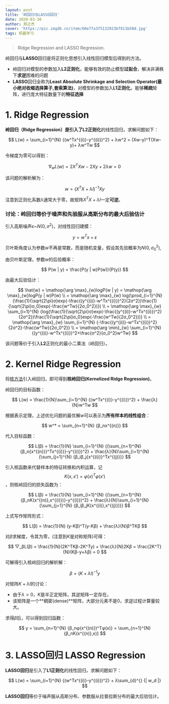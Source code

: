 ```yaml
---
layout: post
title: '岭回归与LASSO回归'
date: 2020-03-30
author: 郑之杰
cover: 'https://pic.imgdb.cn/item/60e7fa3f5132923bf811b50d.jpg'
tags: 机器学习
---
```


> Ridge Regression and LASSO Regression.

岭回归与**LASSO**回归是将正则化思想引入线性回归模型后得到的方法。
- 岭回归对模型的参数加入**L2正则化**，能够有效的防止模型**过拟合**，解决非满秩下**求逆**困难的问题
- **LASSO**回归全称为**Least Absolute Shrinkage and Selection Operator(最小绝对收缩选择算子,套索算法)**，对模型的参数加入**L1正则化**，能够**稀疏**矩阵，进行庞大特征数量下的**特征选择**

# 1. Ridge Regression
**岭回归（Ridge Regression）**是引入了**L2正则化**的线性回归，求解问题如下：

$$ L(w) = \sum_{i=1}^{N} {(w^Tx^{(i)}-y^{(i)})^2} + λw^2 = (Xw-y)^T(Xw-y)+ λw^Tw $$

令梯度为零可以得到：

$$ \nabla_wL(w) = 2X^TXw - 2Xy + 2λw = 0 $$

该问题的解析解为：

$$ w = (X^TX+λI)^{-1}Xy $$

注意到正则化系数$λ$通常大于零，故矩阵$X^TX+λI$一定**可逆**。

### 讨论：岭回归等价于噪声和先验服从高斯分布的最大后验估计
引入高斯噪声$ε$~$N(0,σ^2)$，对线性回归建模：

$$ y = w^Tx + ε $$

贝叶斯角度认为参数$w$不再是常数，而是随机变量，假设其先验概率为$N(0,σ_0^2)$,

由贝叶斯定理，参数$w$的后验概率：

$$ P(w | y) = \frac{P(y | w)P(w)}{P(y)} $$

由最大后验估计：

$$ \hat{w} = \mathop{\arg \max}_{w}logP(w | y) = \mathop{\arg \max}_{w}logP(y | w)P(w) \\ = \mathop{\arg \max}_{w} log(\prod_{i=1}^{N} {\frac{1}{\sqrt{2\pi}σ}exp(-\frac{(y^{(i)}-w^Tx^{(i)})^2}{2σ^2})\frac{1}{\sqrt{2\pi}σ_0}exp(-\frac{w^Tw}{2σ_0^2})}) \\ = \mathop{\arg \max}_{w} \sum_{i=1}^{N} {log(\frac{1}{\sqrt{2\pi}σ}exp(-\frac{(y^{(i)}-w^Tx^{(i)})^2}{2σ^2})\frac{1}{\sqrt{2\pi}σ_0}exp(-\frac{w^Tw}{2σ_0^2}))} \\ = \mathop{\arg \max}_{w} \sum_{i=1}^{N} {-\frac{(y^{(i)}-w^Tx^{(i)})^2}{2σ^2}-\frac{w^Tw}{2σ_0^2}} \\ = \mathop{\arg \min}_{w} \sum_{i=1}^{N} {(y^{(i)}-w^Tx^{(i)})^2+\frac{σ^2}{σ_0^2}w^Tw} $$

该问题等价于引入**L2**正则化的最小二乘法（岭回归）。

# 2. Kernel Ridge Regression
将[核方法](https://0809zheng.github.io/2021/07/23/kernel.html)引入岭回归，即可得到**核岭回归(Kernelized Ridge Regression)**。

岭回归的目标函数：

$$ L(w) = \frac{1}{N}\sum_{i=1}^{N} {(w^Tx^{(i)}-y^{(i)})^2} + \frac{λ}{N}w^Tw $$

根据表示定理，上述优化问题的最优解$w$可以表示为**所有样本的线性组合**：

$$ w^* = \sum_{n=1}^{N} {β_nx^{(n)}} $$

代入目标函数：

$$ L(β) = \frac{1}{N} \sum_{i=1}^{N} {(\sum_{n=1}^{N} {β_n{x^{(n)}}^Tx^{(i)}}-y^{(i)})^2} + \frac{λ}{N}\sum_{i=1}^{N} {\sum_{j=1}^{N} {β_iβ_j{x^{(i)}}^Tx^{(j)}}} $$

引入核函数来代替样本的特征转换和内积运算，记$$K(x,x')={φ(x)}^Tφ(x')$$，则核岭回归的损失函数为：

$$ L(β) = \frac{1}{N} \sum_{i=1}^{N} {(\sum_{n=1}^{N} {β_nK(x^{(n)},x^{(i)})}-y^{(i)})^2} + \frac{λ}{N}\sum_{i=1}^{N} {\sum_{j=1}^{N} {β_iβ_jK(x^{(i)},x^{(j)})}} $$

上式写作矩阵形式：

$$ L(β) = \frac{1}{N} (y-Kβ)^T(y-Kβ) + \frac{λ}{N}β^TKβ $$

对$β$求梯度，令其为零，(注意到$K$是对称矩阵)可得：

$$ ▽_βL(β) = \frac{1}{N}(2K^TKβ-2K^Ty) + \frac{λ}{N}2Kβ = \frac{2K^T}{N}(Kβ-y+λβ) = 0 $$

可解得引入核岭回归的解析解：

$$ β = (K+λI)^{-1}y $$

对矩阵$K+λI$的讨论：
- 由于$λ>0$，$K$是半正定矩阵，其逆矩阵一定存在。
- 该矩阵是一个**稠密(dense)**矩阵，大部分元素不是$0$，求逆过程计算量较大。

求得$β$后，可以得到回归函数：

$$ y = \sum_{n=1}^{N} {β_nφ(x^{(n)})^Tφ(x)} = \sum_{n=1}^{N} {β_nK(x^{(n)},x)} $$

# 3. LASSO回归 LASSO Regression
**LASSO回归**是引入了**L1正则化**的线性回归，求解问题如下：

$$ L(w) = \sum_{i=1}^{N} {(w^Tx^{(i)}-y^{(i)})^2} + λ\sum_{d}^{} {| w_d |} $$

**LASSO回归**等价于噪声服从高斯分布、参数服从拉普拉斯分布的最大后验估计。



